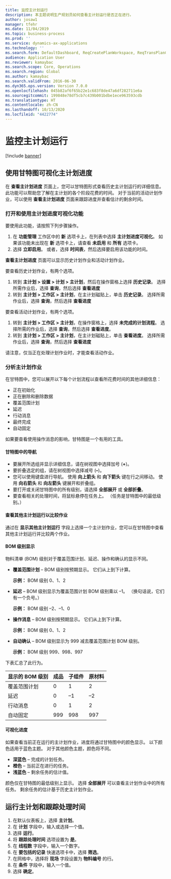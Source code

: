 ```yaml
---
title: 监控主计划运行
description: 本主题说明生产规划员如何查看主计划运行是否正在进行。
author: josaw1
manager: tfehr
ms.date: 11/04/2019
ms.topic: business-process
ms.prod: ''
ms.service: dynamics-ax-applications
ms.technology: ''
ms.search.form: DefaultDashboard, ReqCreatePlanWorkspace, ReqTransPlanCard, SysQueryForm, InventItemIdLookupSimple, ReqLog, ReqProcessTaskTrace
audience: Application User
ms.reviewer: kamaybac
ms.search.scope: Core, Operations
ms.search.region: Global
ms.author: kamaybac
ms.search.validFrom: 2016-06-30
ms.dyn365.ops.version: Version 7.0.0
ms.openlocfilehash: 045b82af6f65b22e1c683f8de47a6df282711e6a
ms.sourcegitcommit: 199848e78df5cb7c439b001bdbe1ece963593cdb
ms.translationtype: HT
ms.contentlocale: zh-CN
ms.lasthandoff: 10/13/2020
ms.locfileid: "4422774"
---
```

# <a name="monitor-a-master-planning-run"></a>监控主计划运行

[!include [banner](../../includes/banner.md)]

## <a name="use-a-gantt-chart-to-visualize-master-planning-progress"></a>使用甘特图可视化主计划进度

在 **查看主计划进度** 页面上，您可以甘特图形式查看历史主计划运行的详细信息。 此功能可以帮助您了解在主计划的各个阶段花费的时间。 对于当前的活动计划作业，可以使用 **查看主计划进度** 页面来跟踪进度并查看估计的剩余时间。

### <a name="turn-on-and-use-the-master-plan-progress-visualization-feature"></a>打开和使用主计划进度可视化功能

要使用此功能，请按照下列步骤操作。

1. 在 **功能管理** 工作区中的 **新** 选项卡上，在列表中选择 **主计划进度可视化**。 如果该功能未出现在 **新** 选项卡上，请查看 **未启用** 和 **所有** 选项卡。
1. 选择 **立即启用**。 或者，选择 **时间表**，然后选择要启用该功能的时间。

**查看主计划进度** 页面可以显示历史计划作业和活动计划作业。 

要查看历史计划作业，有两个选项。 

1. 转到 **主计划 \> 设置 \> 计划 \> 主计划**，然后在操作窗格上选择 **历史记录**。 选择所需作业后，选择 **查询**，然后选择 **查看进度**
1. 转到 **主计划 \> 工作区 \> 主计划**，在主计划磁贴上，单击 **历史记录**。 选择所需作业后，选择 **查询**，然后选择 **查看进度**

要查看活动计划作业，有两个选项。 
1. 转到 **主计划 \> 工作区 \> 主计划**，在操作窗格上，选择 **未完成的计划流程**。 选择所需的作业后，选择 **查询**，然后选择 **查看进度**。
1. 转到 **主计划 \> 工作区 \> 主计划**，在主计划磁贴上，单击 **查看进度**。 选择所需作业后，选择 **查询**，然后选择 **查看进度**

请注意，仅当正在处理计划作业时，才能查看活动作业。

### <a name="analyze-a-master-planning-job"></a>分析主计划作业

在甘特图中，您可以展开以下每个计划流程以查看所花费时间的其他详细信息：

- 正在初始化
- 正在删除和删除数据
- 覆盖范围计划
- 延迟
- 行动消息
- 最终完成
- 自动固定

如果要查看使用操作消息的影响，甘特图是一个有用的工具。

#### <a name="navigation-in-the-gantt-chart"></a>甘特图中的导航

- 要展开所选组并显示详细信息，请在树视图中选择加号 (**+**)。
- 要折叠选定的组，请在树视图中选择减号 (**–**)。
- 您可以使用键盘进行导航。 使用 **向上箭头** 和 **向下箭头** 键在行之间移动。 使用 **向右箭头** 和 **向左箭头** 键展开和折叠组。
- 要打开或关闭甘特图中的所有级别，请选择 **全部展开** 或 **全部折叠**。
- 要查看相关的处理时间，将鼠标悬停在任务上。 （任务是甘特图中的最低级别。）

#### <a name="view-an-additional-master-planning-run-to-compare-jobs"></a>查看其他主计划运行以比较作业

通过在 **显示其他主计划运行** 字段上选择一个主计划作业，您可以在甘特图中查看其他主计划运行并比较两个作业。

#### <a name="bom-level-display"></a>BOM 级别显示

物料清单 (BOM) 级别对于覆盖范围计划、延迟、操作和确认的显示不同。

- **覆盖范围计划** – BOM 级别按预期显示。 它们从上到下计算。

    **示例：** BOM 级别 0、1、2

- **延迟** – BOM 级别显示为覆盖范围计划 BOM 级别乘以 –1。 （换句话说，它们有一个负号。）

    **示例：** BOM 级别 –2、–1、0

- **操作消息** – BOM 级别按预期显示。 它们从上到下计算。

    **示例：** BOM 级别 0、1、2

- **自动确认** – BOM 级别显示为 999 减去覆盖范围计划 BOM 级别。

    **示例：** BOM 级别 999、998、997

下表汇总了此行为。

| 显示的 BOM 级别 | 成品 | 子组件 | 原材料 |
|---|---|---|---|
| 覆盖范围计划 | 0 | 1 | 2 |
| 延迟 | 0 | –1 | –2 |
| 行动消息 | 0 | 1 | 2 |
| 自动固定 | 999 | 998 | 997 |

#### <a name="visualize-progress"></a>可视化进度

如果查看当前正在运行的主计划作业，进度将通过甘特图中的颜色显示。 以下颜色适用于蓝色主题。 对于其他颜色主题，颜色将不同。

- **深蓝色** – 完成的计划任务。
- **橙色** – 当前正在进行的任务。
- **浅蓝色** – 剩余任务的估计值。

颜色仅在甘特图的最低级别上显示。 选择 **全部展开** 可以查看主计划作业中的所有任务。 剩余任务的估计基于历史主计划作业。

## <a name="run-master-planning-and-track-processing-time"></a>运行主计划和跟踪处理时间

1. 在默认仪表板上，选择 **主计划**。
1. 在 **计划** 字段中，输入或选择一个值。
1. 选择 **运行**。
1. 将 **跟踪处理时间** 选项设置为 **是**。
1. 在 **线程数** 字段中，输入一个数字。
1. 在 **要包括的记录** 快速选项卡中，选择 **筛选**。
1. 在网格中，选择将 **现场** 字段设置为 **物料编号** 的行。
1. 在 **条件** 字段中，输入一个值。
1. 选择 **确定**。
